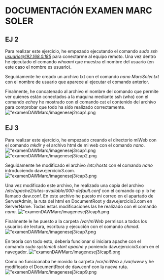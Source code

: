 # DOCUMENTACIÓN EXAMEN MARC SOLER
## EJ 2
Para realizar este ejercicio, he empezado ejecutando el comando *sudo ssh usuario@192.168.0.185* para conectarme al equipo remoto. Una vez dentro he ejecutado el comando *whoami* que muestra el nombre del usuario (en este caso el nombre es usuario).

Seguidamente he creado un archivo txt con el comando *nano MarcSoler.txt* con el nombre de usuario que aparece al ejecutar el comando anterior.

Finalmente, he concatenado al archivo el nombre del comando que permite ver quienes están conectados a la máquina mediante ssh (who) con el comando *echo*y he mostrado con el comando cat el contenido del archivo para comprobar que todo ha sido realizado correctamente.
!["examenDAWMarc/imagenesej2/cap1.png](https://raw.githubusercontent.com/Suli427/examenDAWMarc/refs/heads/main/imagenesej2/cap1.png)

## EJ 3
Para realizar este ejercicio, he empezado creando el directorio miWeb con el comando *mkdir* y el archivo html de mi web con el comando *nano*.
!["examenDAWMarc/imagenesej3/cap1.png](https://raw.githubusercontent.com/Suli427/examenDAWMarc/refs/heads/main/imagenesej3/cap1.png)
!["examenDAWMarc/imagenesej3/cap2.png](https://raw.githubusercontent.com/Suli427/examenDAWMarc/refs/heads/main/imagenesej3/cap2.png)

Seguidamente he modificado el archivo */etc/hosts* con el comando *nano* introduciendo daw.ejercicio3.com.
!["examenDAWMarc/imagenesej3/cap3.png](https://raw.githubusercontent.com/Suli427/examenDAWMarc/refs/heads/main/imagenesej3/cap3.png)

Una vez modificado este archivo, he realizado una copia del archivo */etc/apache2/sites-available/000-default.conf* con el comando cp y lo he llamado daw.conf. En este archivo he puesto mi correo en el apartado de ServerAdmin, la ruta del html en DocumentRoot y daw.ejercicio3.com en ServerName. Todas estas modificaciones las he realizado con el comando *nano*.
!["examenDAWMarc/imagenesej3/cap5.png](https://raw.githubusercontent.com/Suli427/examenDAWMarc/refs/heads/main/imagenesej3/cap5.png)

Finalmente le he puesto a la carpeta */var/miWeb* permisos a todos los usuarios de lectura, escritura y ejecución con el comando *chmod*.
!["examenDAWMarc/imagenesej3/cap7.png](https://raw.githubusercontent.com/Suli427/examenDAWMarc/refs/heads/main/imagenesej3/cap7.png)

En teoría con todo esto, debería funcionar si iniciara apache con el comando *sudo systemctl start apache* y poniendo daw.ejercicio3.com en el navegador.
!["examenDAWMarc/imagenesej3/cap6.png](https://raw.githubusercontent.com/Suli427/examenDAWMarc/refs/heads/main/imagenesej3/cap6.png)

Como no funcioanaba he movido la carpeta /*var/miWeb* a */var/www* y he modificado el DocumentRoot de daw.conf con la nueva ruta.
!["examenDAWMarc/imagenesej3/cap9.png](https://raw.githubusercontent.com/Suli427/examenDAWMarc/refs/heads/main/imagenesej3/cap9.png)
